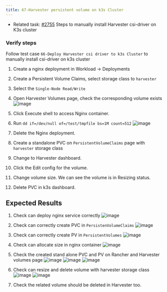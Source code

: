 ```yaml
---
title: 67-Harvester persistent volume on k3s Cluster	
---
```


* Related task: [#2755](https://github.com/harvester/harvester/issues/2755#issuecomment-1552842389) Steps to manually install Harvester csi-driver on K3s cluster

### Verify steps
Follow test case `66-Deploy Harvester csi driver to k3s Cluster` to manually install csi-driver on k3s cluster

1. Create a nginx deployment in Workload -> Deployments
1. Create a Persistent Volume Claims, select storage class to `harvester` 
1. Select the `Single-Node Read/Write`

1. Open Harvester Volumes page, check the corresponding volume exists
  ![image](https://github.com/harvester/harvester/assets/29251855/8330c45f-ade1-4819-b2f0-5206e32123b6)

1. Click Execute shell to access Nginx container.
1. Run `dd if=/dev/null of=/test/tmpfile bs=1M count=512`
 ![image](https://user-images.githubusercontent.com/29251855/158934986-c08ddccc-3b33-4508-9861-6d10c5ded3c5.png)

1. Delete the Nginx deployment.

1. Create a standalone PVC on `PersistentVolumeClaims` page with `harvester` storage class

1. Change to Harvester dashboard.
1. Click the Edit config for the volume.
1. Change volume size. We can see the volume is in Resizing status.

1. Delete PVC in k3s dashboard.



## Expected Results

1. Check can deploy nginx service correctly
  ![image](https://github.com/harvester/harvester/assets/29251855/53b606b9-f429-4806-8c5d-4fa2e06e9cf3)


1. Check can correctly create PVC in `PersistenVolumeClaims`
  ![image](https://github.com/harvester/harvester/assets/29251855/631e0977-51e0-491f-9cca-d01f88c41253)


1. Check can correctly create PV in `PersistentVolumes` 
  ![image](https://github.com/harvester/harvester/assets/29251855/d9fb5bf1-debb-4644-8c9d-424cee6a5f22)

1. Check can allocate size in nginx container 
  ![image](https://user-images.githubusercontent.com/29251855/158934986-c08ddccc-3b33-4508-9861-6d10c5ded3c5.png)

1. Check the created stand alone PVC and PV on Rancher and Harvester volumes page
  ![image](https://github.com/harvester/harvester/assets/29251855/a7029c09-84b6-4f49-bd6e-436162eece43)
  ![image](https://github.com/harvester/harvester/assets/29251855/81c74645-2608-4fe4-9efa-bd8a7f34f295)
  ![image](https://github.com/harvester/harvester/assets/29251855/8cf67085-6970-4a6c-a8e1-3f14b52e0b8c)



1. Check can resize and delete volume with harvester storage class
  ![image](https://user-images.githubusercontent.com/29251855/158935263-a8b6fa9e-1f4b-43ae-a687-6df3e34986a1.png)
  ![image](https://user-images.githubusercontent.com/29251855/158935288-67409de3-d5d5-4c9d-af04-421f4153658b.png)

1. Check the related volume should be deleted in Harvester too.